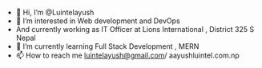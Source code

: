 - 👋 Hi, I’m @Luintelayush
- 👀 I’m interested in Web development and DevOps
- And currently working as IT Officer at Lions International , District 325 S Nepal
- 🌱 I’m currently learning Full Stack Development , MERN
- 📫 How to reach me luintelayush@gmail.com/  aayushluintel.com.np

<!---
Luintelayush/Luintelayush is a ✨ special ✨ repository because its `README.md` (this file) appears on your GitHub profile.
You can click the Preview link to take a look at your changes.
--->
